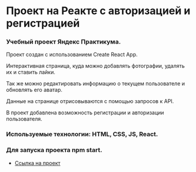 # Проект на Реакте с авторизацией и регистрацией

 ### Учебный проект Яндекс Практикума.
 
 Проект создан с использованием Create React App.

 Интерактивная страница, куда можно добавлять фотографии, удалять их и ставить лайки.

 Так же можно редактировать информацию о текущем пользователе и обновлять его аватар.

 Данные на странице отрисовываются с помощью запросов к API.

 В проект добавлена возможность регистрации и авторизации пользователя.

### Используемые технологии: HTML, CSS, JS, React.
 
 ### Для запуска проекта npm start. 

 * [Ссылка на проект](https://sandhani1704.github.io/react-mesto-auth/) 
